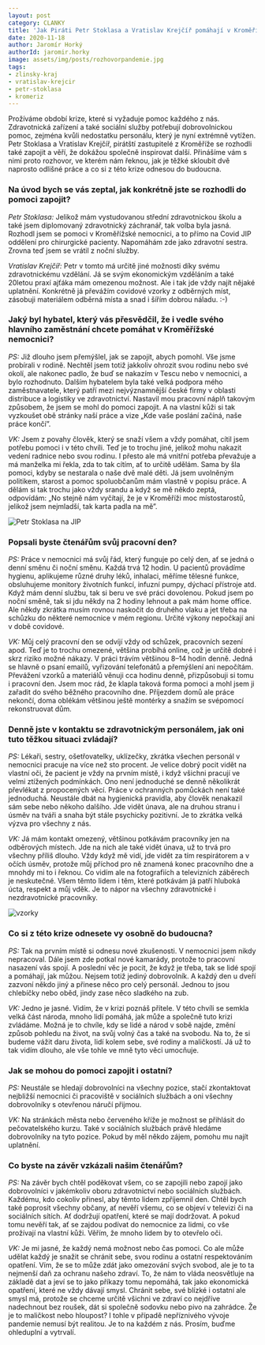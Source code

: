 ```yaml
---
layout: post
category: CLANKY
title: 'Jak Piráti Petr Stoklasa a Vratislav Krejčíř pomáhají v Kroměřížské nemocnici'
date: 2020-11-18
author: Jaromír Horký
authorId: jaromir.horky
image: assets/img/posts/rozhovorpandemie.jpg
tags: 
- zlinsky-kraj
- vratislav-krejcir
- petr-stoklasa
- kromeriz
---
```

Prožíváme období krize, které si vyžaduje pomoc každého z nás. Zdravotnická zařízení a také sociální služby potřebují dobrovolnickou pomoc, zejména kvůli nedostatku personálu, který je nyní extrémně vytížen. Petr Stoklasa a Vratislav Krejčíř, pirátští zastupitelé z Kroměříže se rozhodli také zapojit a věří, že dokážou společně inspirovat další. Přinášíme vám s nimi proto rozhovor, ve kterém nám řeknou, jak je těžké skloubit dvě naprosto odlišné práce a co si z této krize odnesou do budoucna.

### **Na úvod bych se vás zeptal, jak konkrétně jste se rozhodli do pomoci zapojit?**

*Petr Stoklasa:* Jelikož mám vystudovanou střední zdravotnickou školu a také jsem diplomovaný zdravotnický záchranář, tak volba byla jasná. Rozhodl jsem se pomoci v Kroměřížské nemocnici, a to přímo na Covid JIP oddělení pro chirurgické pacienty. Napomáhám zde jako zdravotní sestra. Zrovna teď jsem se vrátil z noční služby.

*Vratislav Krejčíř:* Petr v tomto má určitě jiné možnosti díky svému zdravotnickému vzdělání. Já se svým ekonomickým vzděláním a také 20letou praxí ajťáka mám omezenou možnost. Ale i tak jde vždy najít nějaké uplatnění. Konkrétně já převážím covidové vzorky z odběrných míst, zásobuji materiálem odběrná místa a snad i šířím dobrou náladu. :-)

### **Jaký byl hybatel, který vás přesvědčil, že i vedle svého hlavního zaměstnání chcete pomáhat v Kroměřížské nemocnici?**

*PS:* Již dlouho jsem přemýšlel, jak se zapojit, abych pomohl. Vše jsme probírali v rodině. Nechtěl jsem totiž jakkoliv ohrozit svou rodinu nebo své okolí, ale nakonec padlo, že buď se nakazím v Tescu nebo v nemocnici, a bylo rozhodnuto. Dalším hybatelem byla také velká podpora mého zaměstnavatele, který patří mezi nejvýznamnější české firmy v oblasti distribuce a logistiky ve zdravotnictví. Nastavil mou pracovní náplň takovým způsobem, že jsem se mohl do pomoci zapojit. A na vlastní kůži si tak vyzkoušet obě stránky naší práce a vize „Kde vaše poslání začíná, naše práce končí”.

*VK:* Jsem z povahy člověk, který se snaží všem a vždy pomáhat, cítil jsem potřebu pomoci i v této chvíli. Teď je to trochu jiné, jelikož mohu nakazit vedení radnice nebo svou rodinu. I přesto ale má vnitřní potřeba převažuje a má manželka mi řekla, zda to tak cítím, ať to určitě udělám. Sama by šla pomoci, kdyby se nestarala o naše dvě malé děti. Já jsem uvolněným politikem, starost a pomoc spoluobčanům mám vlastně v popisu práce. A dělám si tak trochu jako vždy srandu a když se mě někdo zeptá, odpovídám: „No stejně nám vyčítají, že je v Kroměříži moc místostarostů, jelikož jsem nejmladší, tak karta padla na mě”.

![Petr Stoklasa na JIP](https://kromeriz.pirati.cz/assets/img/posts/pomocJIP.JPG)


### **Popsali byste čtenářům svůj pracovní den?**

*PS:* Práce v nemocnici má svůj řád, který funguje po celý den, ať se jedná o denní směnu či noční směnu. Každá trvá 12 hodin. U pacientů provádíme hygienu, aplikujeme různé druhy léků, inhalaci, měříme tělesné funkce, obsluhujeme monitory životních funkcí, infuzní pumpy, dýchací přístroje atd. Když mám denní službu, tak si beru ve své práci dovolenou. Pokud jsem po noční směně, tak si jdu někdy na 2 hodiny lehnout a pak mám home office. Ale někdy zkrátka musím rovnou naskočit do druhého vlaku a jet třeba na schůzku do některé nemocnice v mém regionu. Určité výkony nepočkají ani v době covidové. 

*VK:* Můj celý pracovní den se odvíjí vždy od schůzek, pracovních sezení apod. Teď je to trochu omezené, většina probíhá online, což je určitě dobré i skrz riziko možné nákazy. V práci trávím většinou 8–14 hodin denně. Jedná se hlavně o psaní emailů, vyřizování telefonátů a přemýšlení ani nepočítám. Převážení vzorků a materiálů věnuji cca hodinu denně, přizpůsobuji si tomu i pracovní den. Jsem moc rád, že klapla taková forma pomoci a mohl jsem ji zařadit do svého běžného pracovního dne. Příjezdem domů ale práce nekončí, doma oblékám většinou ještě montérky a snažím se svépomocí rekonstruovat dům. 

### **Denně jste v kontaktu se zdravotnickým personálem, jak oni tuto těžkou situaci zvládají?**

*PS:* Lékaři, sestry, ošetřovatelky, uklízečky, zkrátka všechen personál v nemocnici pracuje na více než sto procent. Je velice dobrý pocit vidět na vlastní oči, že pacient je vždy na prvním místě, i když všichni pracují ve velmi ztížených podmínkách. Ono není jednoduché se denně několikrát převlékat z propocených věcí. Práce v ochranných pomůckách není také jednoduchá. Neustále dbát na hygienická pravidla, aby člověk nenakazil sám sebe nebo někoho dalšího. Jde vidět únava, ale na druhou stranu i úsměv na tváři a snaha být stále psychicky pozitivní. Je to zkrátka velká výzva pro všechny z nás.

*VK:* Já mám kontakt omezený, většinou potkávám pracovníky jen na odběrových místech. Jde na nich ale také vidět únava, už to trvá pro všechny příliš dlouho. Vždy když mě vidí, jde vidět za tím respirátorem a v očích úsměv, protože můj příchod pro ně znamená konec pracovního dne a mnohdy mi to i řeknou. Co vidím ale na fotografiích a televizních záběrech je neskutečné. Všem těmto lidem i těm, které potkávám já patří hluboká úcta, respekt a můj vděk. Je to nápor na všechny zdravotnické i nezdravotnické pracovníky.

![vzorky](https://kromeriz.pirati.cz/assets/img/posts/vzorky.jpg)

### **Co si z této krize odnesete vy osobně do budoucna?**

*PS:* Tak na prvním místě si odnesu nové zkušenosti. V nemocnici jsem nikdy nepracoval. Dále jsem zde potkal nové kamarády, protože to pracovní nasazení vás spojí. A poslední věc je pocit, že když je třeba, tak se lidé spojí a pomáhají, jak můžou. Nejsem totiž jediný dobrovolník. A každý den u dveří zazvoní někdo jiný a přinese něco pro celý personál. Jednou to jsou chlebíčky nebo oběd, jindy zase něco sladkého na zub.

*VK:* Jedno je jasné. Vidím, že v krizi poznáš přítele. V této chvíli se semkla velká část národa, mnoho lidí pomáhá, jak může a společně tuto krizi zvládáme. Možná je to chvíle, kdy se lidé a národ v sobě najde, změní způsob pohledu na život, na svůj volný čas a také na svobodu. Na to, že si budeme vážit daru života, lidí kolem sebe, své rodiny a maličkostí. Já už to tak vidím dlouho, ale vše tohle ve mně tyto věci umocňuje.

### **Jak se mohou do pomoci zapojit i ostatní?**

*PS:* Neustále se hledají dobrovolníci na všechny pozice, stačí zkontaktovat nejbližší nemocnici či pracoviště v sociálních službách a oni všechny dobrovolníky s otevřenou náručí přijmou. 

*VK:* Na stránkách města nebo červeného kříže je možnost se přihlásit do pečovatelského kurzu. Také v sociálních službách právě hledáme dobrovolníky na tyto pozice. Pokud by měl někdo zájem, pomohu mu najít uplatnění.

### **Co byste na závěr vzkázali našim čtenářům?**

*PS:* Na závěr bych chtěl poděkovat všem, co se zapojili nebo zapojí jako dobrovolníci v jakémkoliv oboru zdravotnictví nebo sociálních službách. Každému, kdo cokoliv přinesl, aby těmto lidem zpříjemnil den. Chtěl bych také poprosit všechny občany, ať nevěří všemu, co se objeví v televizi či na sociálních sítích. Ať dodržují opatření, které se mají dodržovat. A pokud tomu nevěří tak, ať se zajdou podívat do nemocnice za lidmi, co vše prožívají na vlastní kůži. Věřím, že mnoho lidem by to otevřelo oči.

*VK:* Je mi jasné, že každý nemá možnost nebo čas pomoci. Co ale může udělat každý je snažit se chránit sebe, svou rodinu a ostatní respektováním opatření. Vím, že se to může zdát jako omezování svých svobod, ale je to ta nejmenší daň za ochranu našeho zdraví. To, že nám to vláda neosvětluje na základě dat a jeví se to jako příkazy tomu nepomáhá, tak jako ekonomická opatření, které ne vždy dávají smysl. Chránit sebe, své blízké i ostatní ale smysl má, protože se chceme určitě všichni ve zdraví co nejdříve nadechnout bez roušek, dát si společně sodovku nebo pivo na zahrádce. Že je to maličkost nebo hloupost? I tohle v případě nepříznivého vývoje pandemie nemusí být realitou. Je to na každém z nás. Prosím, buďme ohleduplní a vytrvalí.
